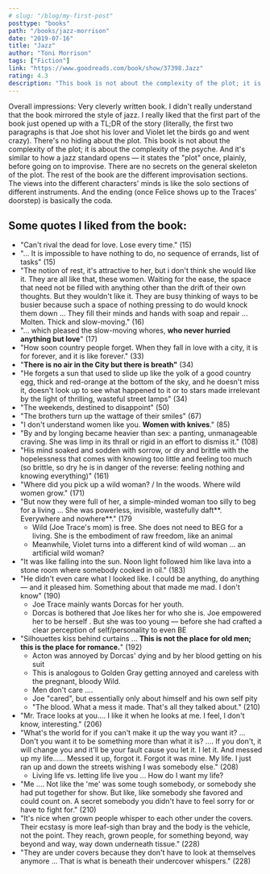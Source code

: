 ```yaml
---
# slug: "/blog/my-first-post"
posttype: "books"
path: "/books/jazz-morrison"
date: "2019-07-16"
title: "Jazz"
author: "Toni Morrison"
tags: ["Fiction"]
link: "https://www.goodreads.com/book/show/37398.Jazz"
rating: 4.3
description: "This book is not about the complexity of the plot; it is about the complexity of the psyche. And it's similar to how a jazz standard opens — it states the 'plot' once, plainly, before going on to improvise. There are no secrets on the general skeleton of the plot. The rest of the book are the different improvisation sections."
---
```

Overall impressions: Very cleverly written book. I didn't really understand that the book mirrored the style of jazz. I really liked that the first part of the book just opened up with a TL;DR of the story (literally, the first two paragraphs is that Joe shot his lover and Violet let the birds go and went crazy). There's no hiding about the plot. This book is not about the complexity of the plot; it is about the complexity of the psyche. And it's similar to how a jazz standard opens — it states the "plot" once, plainly, before going on to improvise. There are no secrets on the general skeleton of the plot. The rest of the book are the different improvisation sections. The views into the different characters' minds is like the solo sections of different instruments. And the ending (once Felice shows up to the Traces' doorstep) is basically the coda.

## Some quotes I liked from the book:

- "Can't rival the dead for love. Lose every time." (15)
- "... It is impossible to have nothing to do, no sequence of errands, list of tasks" (15)
- "The notion of rest, it's attractive to her, but i don't think she would like it. They are all like that, these women. Waiting for the ease, the space that need not be filled with anything other than the drift of their own thoughts. But they wouldn't like it. They are busy thinking of ways to be busier because such a space of nothing pressing to do would knock them down ... They fill their minds and hands with soap and repair ... Molten. Thick and slow-moving." (16)
- "... which pleased the slow-moving whores, **who never hurried anything but love**" (17)
- "How soon country people forget. When they fall in love with a city, it is for forever, and it is like forever." (33)
- "**There is no air in the City but there is breath"** (34)
- "He forgets a sun that used to slide up like the yolk of a good country egg, thick and red-orange at the bottom of the sky, and he doesn't miss it, doesn't look up to see what happened to it or to stars made irrelevant by the light of thrilling, wasteful street lamps" (34)
- "The weekends, destined to disappoint" (50)
- "The brothers turn up the wattage of their smiles" (67)
- "I don't understand women like you. **Women with knives**." (85)
- "By and by longing became heavier than sex: a panting, unmanageable craving. She was limp in its thrall or rigid in an effort to dismiss it." (108)
- "His mind soaked and sodden with sorrow, or dry and brittle with the hopelessness that comes with knowing too little and feeling too much (so brittle, so dry he is in danger of the reverse: feeling nothing and knowing everything)" (161)
- "Where did you pick up a wild woman? / In the woods. Where wild women grow." (171)
- "But now they were full of her, a simple-minded woman too silly to beg for a living ... She was powerless, invisible, wastefully daft**. Everywhere and nowhere**." (179
    - Wild (Joe Trace's mom) is free. She does not need to BEG for a living. She is the embodiment of raw freedom, like an animal
    - Meanwhile, Violet turns into a different kind of wild woman ... an artificial wild woman?
- "It was like falling into the sun. Noon light followed him like lava into a stone room where somebody cooked in oil." (183)
- "He didn't even care what I looked like. I could be anything, do anything — and it pleased him. Something about that made me mad. I don't know" (190)
    - Joe Trace mainly wants Dorcas for her youth.
    - Dorcas is bothered that Joe likes her for who she is. Joe empowered her to be herself . But she was too young — before she had crafted a clear perception of self/personality to even BE
- "Silhouettes kiss behind curtains ... **This is not the place for old men; this is the place for romance.**" (192)
    - Acton was annoyed by Dorcas' dying and by her blood getting on his suit
    - This is analogous to Golden Gray getting annoyed and careless with the pregnant, bloody Wild.
    - Men don't care ....
    - Joe "cared", but essentially only about himself and his own self pity
    - "The blood. What a mess it made. That's all they talked about." (210)
- "Mr. Trace looks at you.... I like it when he looks at me. I feel, I don't know, interesting." (206)
- "What's the world for if you can't make it up the way you want it? ... Don't you want it to be something more than what it is? .... If you don't, it will change you and it'll be your fault cause you let it. I let it. And messed up my life...... Messed it up, forgot it. Forgot it was mine. My life. I just ran up and down the streets wishing I was somebody else." (208)
    - Living life vs. letting life live you ... How do I want my life?
- "Me .... Not like the 'me' was some tough somebody, or somebody she had put together for show. But like, like somebody she favored and could count on. A secret somebody you didn't have to feel sorry for or have to fight for." (210)
- "It's nice when grown people whisper to each other under the covers. Their ecstasy is more leaf-sigh than bray and the body is the vehicle, not the point. They reach, grown people, for something beyond, way beyond and way, way down underneath tissue." (228)
- "They are under covers because they don't have to look at themselves anymore ... That is what is beneath their undercover whispers." (228)

 
